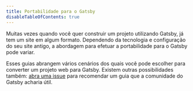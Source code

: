 ```yaml
---
title: Portabilidade para o Gatsby
disableTableOfContents: true
---
```


Muitas vezes quando você quer construir um projeto utilizando Gatsby, já tem um site em algum formato. Dependendo da tecnologia e configuração do seu site antigo, a abordagem para efetuar a portabilidade para o Gatsby pode variar.

Esses guias abrangem vários cenários dos quais você pode escolher para converter um projeto web para Gatsby. Existem outras possibilidades também: [abra uma issue](/contributing/how-to-file-an-issue/) para recomendar um guia que a comunidade do Gatsby acharia útil.

<GuideList slug={props.slug} />
